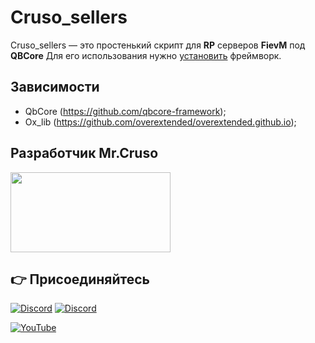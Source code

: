 # Cruso_sellers

Cruso_sellers — это простенький скрипт для **RP** серверов **FievM** под **QBCore**
Для его использования нужно [установить](https://github.com/qbcore-framework) фреймворк.

## Зависимости
- QbCore (https://github.com/qbcore-framework);
- Ox_lib (https://github.com/overextended/overextended.github.io);

 ## Разработчик Mr.Cruso 
 <span><img width="256" height="128" src="http://pm1.narvii.com/7599/8e1213d7f14bedf83a16de7392b0c2310fbfdf36r1-720-400v2_hq.jpg"></span>
 ## 👉 Присоединяйтесь
[![Discord](https://img.shields.io/badge/Discord-%237289DA.svg?style=for-the-badge&logo=discord&logoColor=white)](https://discord.gg/TGPVJ8sJX2)
[![Discord](https://img.shields.io/badge/Discord-%237289DA.svg?style=for-the-badge&logo=discord&logoColor=white)](https://discord.gg/cBGeDWE4gy) 




[![YouTube](https://img.shields.io/badge/YouTube-%23FF0000.svg?style=for-the-badge&logo=YouTube&logoColor=white)](https://www.youtube.com/channel/UCnUxj_zm62fB4QSk50ufMJQ)

 
